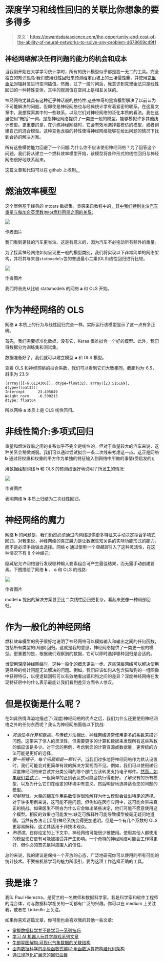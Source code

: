 # 深度学习和线性回归的关联比你想象的要多得多

> 原文：<https://towardsdatascience.com/the-opportunity-and-cost-of-the-ability-of-neural-networks-to-solve-any-problem-d678609c49f1>

## 神经网络解决任何问题的能力的机会和成本

当我刚开始在大学学习统计学时，所有的统计模型似乎都是独一无二的工具。完全独立的知识孤岛:我们使用线性回归来预测给定山坡上的土壤侵蚀量，并使用[克里金法](https://en.wikipedia.org/wiki/Kriging)对辐射值进行空间插值。然而，过了一段时间后，我意识到克里金法只是线性回归的一种特殊变体，其中的观测值在空间上是相互关联的。

神经网络尤其具有这种近乎神话般的独特性:这些神奇的黑盒模型解决了以前认为不可能解决的问题。但即使是神经网络也与经典统计学有着紧密的联系。在这篇文章中，我想探索其中的一些联系，以及它们对神经网络的泛化本质的看法。我在这里使用“概括”一词，是指神经网络提供了一类更一般的模型，能够模拟许多其他统计模型。更重要的是，在训练神经网络时，它会有效地选择要模仿的模型，或者创建自己的混合模型。这种变色龙般的特性使得神经网络能够在给出问题的情况下找到合适的解决方案。

所有这些模仿能力回避了一个问题:为什么你不应该使用神经网络？为了回答这个问题，我们将从建立一个燃料效率模型开始，该模型将各种形式的线性回归与神经网络很好地联系起来。

这篇文章和代码可以在 github 上找到[。](https://github.com/PaulHiemstra/neuralnet_generalisation/blob/main/neuralnetworks_generalisation.ipynb)

# 燃油效率模型

这个案例基于经典的 mtcars 数据集，灵感来自教程中的[，其中我们特别关注汽车重量与每加仑英里数(`MPG`)燃料用量之间的关系:](https://www.tensorflow.org/tutorials/keras/regression)

![](img/ff9c569dff52374c8de2d34bf1029955.png)

作者图片

我们看到更轻的汽车更省油。这是有意义的，因为汽车不必拖动所有额外的重量。

为了探索神经网络如何呈现更一般的模型类别，我们将实现以下非常简单的网络架构，并将其与来自`statsmodels`包的普通最小二乘(OLS)线性回归进行比较。

![](img/9c83d91c3960056a9881f2eb5e856930.png)

作者图片

我们将首先从比较 statsmodels 的网络 **a** 和 OLS 开始。

# 作为神经网络的 OLS

网络 **a** 本质上的行为与线性回归完全一样。实际运行该模型显示了这一点有多正确。

首先，我们需要标准化数据，没有它，Keras 很难拟合一个好的模型。此外，我们将数据分为训练集和测试集。

数据准备好了，我们就可以建立模型 **a** 和 OLS 模型。

查看 OLS 和神经网络的拟合系数，我们可以看到它们大致相同，截距约为-6.5，斜率为 23.5:

```
[array([[-6.6114306]], dtype=float32), array([23.516169], dtype=float32)]
Intercept      23.495049
Weight_norm    -6.500213
dtype: float64
```

所以网络 **a** 本质上是 OLS 线性回归。

# 非线性简介:多项式回归

重量和燃油效率之间的关系似乎不完全是线性的，但对于重量较大的汽车来说，这种关系会稍微减弱。我们可以通过尝试拟合一条二次线来考虑这一点。这正是网络 **b** 通过将权重和权重的平方作为单独的特征输入到网络中所做的事情(受启发的[):](https://medium.com/analytics-vidhya/polynomial-regression-with-keras-ef1797b39b88)

用数据绘制网络 **b** 和 OLS 的预测线很好地说明了所发生的情况:

![](img/b1f48703d63b957b647f2c1a4bd007a7.png)

作者图片

表明网络 **b** 本质上归结为二次线性回归。

# 神经网络的魔力

网络 **b** 的问题是，我们仍然必须通过向网络提供更多特征来手动决定拟合多项式回归。对我来说，神经网络的真正魔力是让数据告知关系的实际功能形式的能力，而不是必须手动做出选择。网络 **c** 通过使用一个*隐藏层*引入了这种灵活性，在这种情况下有 8 个神经元:

隐藏层允许网络自行发现哪种输入要素组合可产生最佳结果，而无需手动创建要素。下图描绘了网络 **b** 、 **c** 和 OLS 的线路:

![](img/1dd1c833a084cbc5f6c2b28fd6ca355f.png)

作者图片

model **c** 提出的解决方案甚至比二次线性回归更复杂，看起来更像一种局部回归。

# 作为一般化的神经网络

燃料效率模型的例子很好地说明了神经网络可以模拟输入和输出之间的任何函数，包括所有类型的(局部)回归。这就是我的意思，神经网络提供了一类更一般的模型。更重要的是，根据我们观察到的数据，它可以即时选择哪种回归是合适的。

当使用深度神经网络时，这种一般化的概念更进一步。这些深层网络可以解决使用更经典的统计问题无法解决的问题。例如，我们应该如何从包含猫和狗的一组图像中获得特征，以便逻辑回归可以有效地看出猫和狗之间的差异？深度神经网络在发现特征层中的什么表示最能让我们看到差异方面令人惊叹。

# 但是权衡是什么呢？

在如此热情洋溢地描述了(深度)神经网络的优点之后，我们为什么还要使用神经网络之外的任何东西呢？我认为神经网络面临以下挑战:

*   *灵活性与计算和数据*。与传统方法相比，神经网络通常使用更多的系数来描述问题。这带来了惊人的灵活性，但需要更多的计算和数据来发现所有这些系数的值应该是多少。对于您的用例，考虑到您的计算资源或数据量，更传统的方法可能是更好的选择。
*   *要一把锤子，每个问题都是一颗钉子*。当我们过多地将神经网络作为默认设置时，我们可能会对更简单有效的解决方案视而不见。例如，我们可以使用递归深度神经网络来尝试并分类公司的哪个部门应该转发支持电子邮件。[然而，如果我们尝试了](https://www.linkedin.com/posts/rohankamath_i-was-a-part-of-the-fraud-detection-team-activity-6907684110697943040-0isE?utm_source=linkedin_share&utm_medium=member_desktop_web)，一组简单的正则表达式可能会执行得更好。了解现有的所有模型，以及为什么它们在给定的环境中有意义。然后明智地选择适合您的问题的模型。
*   *可解释性*。大量的相互作用系数使得很难解释为什么模型会做出特定的选择。对于许多用例来说，这可能不是问题，但例如在医疗应用中，这可能会带来真正的挑战。如果医生不明白为什么它会做出某些决定，他们可能不愿意使用这个模型。相反的效果也可能发生:缺乏可解释性可能导致模型被毫无疑问地遵循。当然有办法让(深层)神经系统变得更加透明，但是一个有几个系数的 OLS 更容易解释。这尤其适用于非技术观众。
*   *熟悉度*。在你给定的上下文中，神经网络可能很少被使用。使用其他人都使用的模型使它更有可能被接受并产生影响。一个奇特的神经网络可能会工作得更好，但你必须首先赢得周围人的信任。

总的来说，我的建议是保持一个开放的心态，广泛地研究你可以使用的所有可能的统计技术。不要被机器学习的魅力所吸引，要为这项工作选择正确的工具。

# 我是谁？

我叫 Paul Hiemstra，是荷兰的一名教师和数据科学家。我是科学家和软件工程师的混合体，对与数据科学相关的一切都有广泛的兴趣。你可以在 medium 上关注我，或者在 LinkedIn 上关注。

如果你喜欢这篇文章，你可能也会喜欢我的其他一些文章:

*   [掌握数据科学并不是学习一系列技巧](/mastering-data-science-is-not-learning-a-series-of-tricks-df66d8529c29)
*   [学习 AI 机器人玩井字游戏系列文章](https://towardsdatascience.com/tagged/rl-series-paul)
*   [牛郎星图解构:可视化气象数据的关联结构](/altair-plot-deconstruction-visualizing-the-correlation-structure-of-weather-data-38fb5668c5b1)
*   [面向数据科学的高级函数式编程:用函数运算符构建代码架构](/advanced-functional-programming-for-data-science-building-code-architectures-with-function-dd989cc3b0da)
*   [通过规范化扩展您的回归曲目](/expanding-your-regression-repertoire-with-regularisation-903d2c9f7b28)